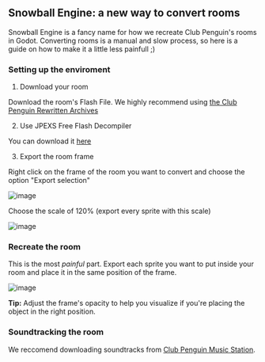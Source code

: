## Snowball Engine: a new way to convert rooms

Snowball Engine is a fancy name for how we recreate Club Penguin's rooms in Godot. Converting rooms is a manual and slow process, so here is a guide on how to make it a little less painfull ;)

### Setting up the enviroment
1. Download your room

Download the room's Flash File. We highly recommend using [the Club Penguin Rewritten Archives](https://rewrittenarchives.fandom.com/wiki/Main_Page)

2. Use JPEXS Free Flash Decompiler

You can download it [here](https://github.com/jindrapetrik/jpexs-decompiler)

3. Export the room frame

Right click on the frame of the room you want to convert and choose the option "Export selection"

![image](https://github.com/user-attachments/assets/68a09be9-d654-4651-9cd2-165b0105162e)

Choose the scale of 120% (export every sprite with this scale)

![image](https://github.com/user-attachments/assets/b01a6f64-9dcb-4230-8554-c3de5e828b9f)

### Recreate the room

This is the most _painful_ part. Export each sprite you want to put inside your room and place it in the same position of the frame.

![image](https://github.com/user-attachments/assets/cb783454-97f3-42d7-86c7-9b0749a12f67)

**Tip:** Adjust the frame's opacity to help you visualize if you're placing the object in the right position.

### Soundtracking the room
We reccomend downloading soundtracks from [Club Penguin Music Station](https://www.youtube.com/@clubpenguinmusicstation).
